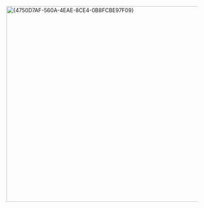 <img width="516" alt="{4750D7AF-560A-4EAE-8CE4-0B8FCBE97F09}" src="https://github.com/user-attachments/assets/d45caca4-4718-4603-ab07-b1cf67988fa5">
